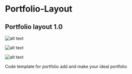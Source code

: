 # Portfolio-Layout
## Portfolio layout 1.0
![alt text](https://i.ibb.co/stYkP83/Portfolio-UI.png)

![alt text](https://i.ibb.co/yhQ5LT5/Portfolio3.png)

![alt text](https://i.ibb.co/PrS1xd2/p3.png)

Code template for portfolio add and make  your ideal portfolio
